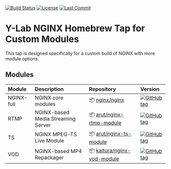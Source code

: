 [![Build Status](https://travis-ci.org/Y-Lab/homebrew-nginx.svg)](https://travis-ci.org/Y-Lab/homebrew-nginx)
[![License](https://img.shields.io/github/license/Y-Lab/homebrew-nginx.svg)](https://github.com/Y-Lab/homebrew-nginx/blob/master/LICENSE)
[![Last Commit](https://img.shields.io/github/last-commit/Y-Lab/homebrew-nginx.svg)](https://github.com/Y-Lab/homebrew-nginx/commits/master)

# Y-Lab NGINX Homebrew Tap for Custom Modules
This tap is designed specifically for a custom build of NGINX with more module options.

## Modules
|Module|Description|Repository|Version|
|:--|:--|:--|:--|
|NGINX-full|NGINX core modules|:package: [nginx/nginx](https://github.com/nginx/nginx)|[![GitHub tag](https://img.shields.io/github/tag/nginx/nginx.svg)](https://github.com/nginx/nginx/releases)|
|RTMP|NGINX-based Media Streaming Server|:package: [arut/nginx-rtmp-module](https://github.com/arut/nginx-rtmp-module)|[![GitHub tag](https://img.shields.io/github/tag/arut/nginx-rtmp-module.svg)](https://github.com/arut/nginx-rtmp-module/releases)|
|TS|NGINX MPEG-TS Live Module|:package: [arut/nginx-ts-module](https://github.com/arut/nginx-ts-module)|[![GitHub tag](https://img.shields.io/github/tag/arut/nginx-ts-module.svg)](https://github.com/arut/nginx-ts-module/releases)|
|VOD|NGINX-based MP4 Repackager|:package: [kaltura/nginx-vod-module](https://github.com/kaltura/nginx-vod-module)|[![GitHub tag](https://img.shields.io/github/tag/kaltura/nginx-vod-module.svg)](https://github.com/kaltura/nginx-vod-module/releases)|
